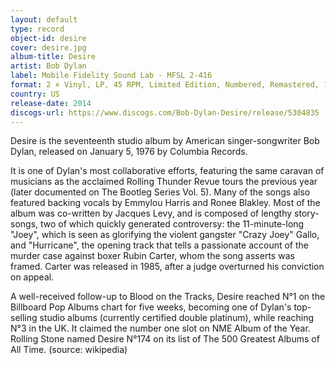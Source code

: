 ```yaml
---
layout: default
type: record
object-id: desire
cover: desire.jpg
album-title: Desire
artist: Bob Dylan
label: Mobile Fidelity Sound Lab - MFSL 2-416
format: 2 × Vinyl, LP, 45 RPM, Limited Edition, Numbered, Remastered, 180 Gram, Gatefold
country: US
release-date: 2014
discogs-url: https://www.discogs.com/Bob-Dylan-Desire/release/5304835
---
```


Desire is the seventeenth studio album by American singer-songwriter Bob Dylan, released on January 5, 1976 by Columbia Records.

It is one of Dylan's most collaborative efforts, featuring the same caravan of musicians as the acclaimed Rolling Thunder Revue tours the previous year (later documented on The Bootleg Series Vol. 5). Many of the songs also featured backing vocals by Emmylou Harris and Ronee Blakley. Most of the album was co-written by Jacques Levy, and is composed of lengthy story-songs, two of which quickly generated controversy: the 11-minute-long "Joey", which is seen as glorifying the violent gangster "Crazy Joey" Gallo, and "Hurricane", the opening track that tells a passionate account of the murder case against boxer Rubin Carter, whom the song asserts was framed. Carter was released in 1985, after a judge overturned his conviction on appeal.

A well-received follow-up to Blood on the Tracks, Desire reached N°1 on the Billboard Pop Albums chart for five weeks, becoming one of Dylan's top-selling studio albums (currently certified double platinum), while reaching N°3 in the UK. It claimed the number one slot on NME Album of the Year. Rolling Stone named Desire N°174 on its list of The 500 Greatest Albums of All Time. (source: wikipedia)
